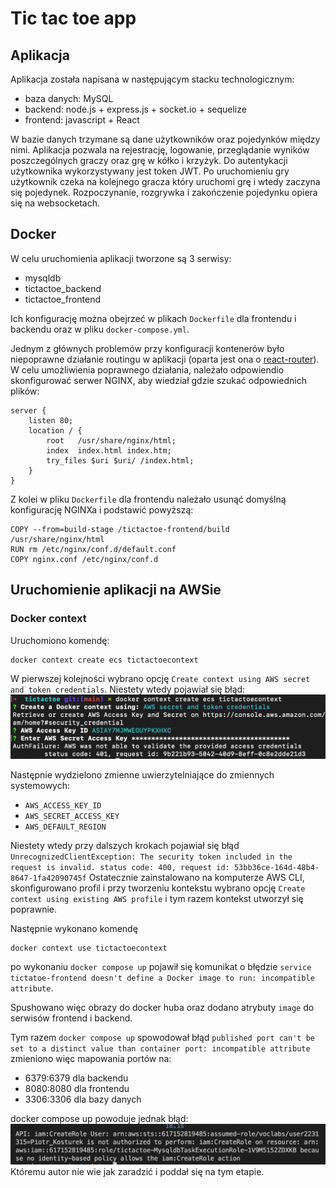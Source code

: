 # Tic tac toe app
## Aplikacja
Aplikacja została napisana w następującym stacku technologicznym:
- baza danych: MySQL
- backend: node.js + express.js + socket.io + sequelize
- frontend: javascript + React

W bazie danych trzymane są dane użytkowników oraz pojedynków między nimi. Aplikacja pozwala na rejestrację, logowanie, przeglądanie wyników poszczególnych graczy oraz grę w kółko i krzyżyk. Do autentykacji użytkownika wykorzystywany jest token JWT. Po uruchomieniu gry użytkownik czeka na kolejnego gracza który uruchomi grę i wtedy zaczyna się pojedynek. Rozpoczynanie, rozgrywka i zakończenie pojedynku opiera się na websocketach.


## Docker
W celu uruchomienia aplikacji tworzone są 3 serwisy:
- mysqldb
- tictactoe_backend
- tictactoe_frontend

Ich konfigurację można obejrzeć w plikach `Dockerfile` dla frontendu i backendu oraz w pliku `docker-compose.yml`.

Jednym z głównych problemów przy konfiguracji kontenerów było niepoprawne działanie routingu w aplikacji (oparta jest ona o [react-router](https://reactrouter.com/)). W celu umożliwienia poprawnego działania, należało odpowiendio skonfigurować serwer NGINX, aby wiedział gdzie szukać odpowiednich plików:
```NGINX
server {
    listen 80;
    location / {
        root   /usr/share/nginx/html;
        index  index.html index.htm;
        try_files $uri $uri/ /index.html;
    }
}
```
Z kolei w pliku `Dockerfile` dla frontendu należało usunąć domyślną konfigurację NGINXa i podstawić powyższą:
```Docker
COPY --from=build-stage /tictactoe-frontend/build /usr/share/nginx/html
RUN rm /etc/nginx/conf.d/default.conf
COPY nginx.conf /etc/nginx/conf.d
```
## Uruchomienie aplikacji na AWSie

### Docker context
Uruchomiono komendę:
```
docker context create ecs tictactoecontext
```
W pierwszej kolejności wybrano opcję `Create context using AWS secret and token credentials`. Niestety wtedy pojawiał się błąd:
![](2022-11-04-00-01-46.png)

Następnie wydzielono zmienne uwierzytelniające do zmiennych systemowych:
- `AWS_ACCESS_KEY_ID`
- `AWS_SECRET_ACCESS_KEY`
- `AWS_DEFAULT_REGION`

Niestety wtedy przy dalszych krokach pojawiał się błąd `UnrecognizedClientException: The security token included in the request is invalid.
	status code: 400, request id: 53bb36ce-164d-48b4-8647-1fa42090745f`
Ostatecznie zainstalowano na komputerze AWS CLI, skonfigurowano profil i przy tworzeniu kontekstu wybrano opcję `Create context using existing AWS profile` i tym razem kontekst utworzył się poprawnie.

Następnie wykonano komendę
```
docker context use tictactoecontext
```

po wykonaniu `docker compose up` pojawił się komunikat o błędzie
`service tictatoe-frontend doesn't define a Docker image to run: incompatible attribute`. 

Spushowano więc obrazy do docker huba oraz dodano atrybuty `image` do serwisów frontend i backend.

Tym razem `docker compose up` spowodował błąd `published port can't be set to a distinct value than container port: incompatible attribute` zmieniono więc mapowania portów na:
- 6379:6379 dla backendu
- 8080:8080 dla frontendu
- 3306:3306 dla bazy danych

docker compose up powoduje jednak błąd:
![](2022-11-04-11-41-22.png)
Któremu autor nie wie jak zaradzić i poddał się na tym etapie.
